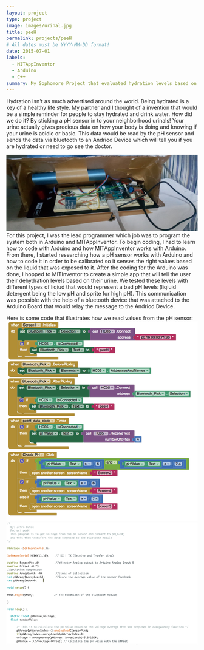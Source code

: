 ```yaml
---
layout: project
type: project
image: images/urinal.jpg
title: peeH
permalink: projects/peeH
# All dates must be YYYY-MM-DD format!
date: 2015-07-01
labels:
  - MITAppInventor
  - Arduino
  - C++
summary: My Sophomore Project that evaluated hydration levels based on urine samples.
---
```



Hydration isn't as much advertised around the world. Being hydrated is a key of a healthy life style. My partner and I thought of a invention that would be a simple reminder for people to stay hydrated and drink water. How did we do it? By sticking a pH sensor in to your neighborhood urinals! Your urine actually gives precious data on how your body is doing and knowing if your urine is acidic or basic. This data would be read by the pH sensor and sends the data via bluetooth to an Andriod Device which will tell you if you are hydrated or need to go see the doctor.


<img class="ui floated rounded image" src="../images/arduino.png">
For this project, I was the lead programmer which job was to program the system both in Arduino and MITAppInventor. To begin coding, I had to learn how to code with Arduino and how MITAppInventor works with Arduino. From there, I started researching how a pH sensor works with Arduino and how to code it in order to be calibrated so it senses the right values based on the liquid that was exposed to it. After the coding for the Arduino was done, I hopped to MITInventor to create a simple app that will tell the user their dehydration levels based on their urine. We tested these levels with different types of liqiud that would represent a bad pH levels (liqiuid detergent being the low pH and sprite for high pH). This communication was possible with the help of a bluetooth device that was attached to the Arduino Board that would relay the message to the Andriod Device. 


Here is some code that illustrates how we read values from the pH sensor:
<img class="ui medium right floated rounded image" src="../images/mitappinv.png">
<img class="ui medium left floated rounded image" src="../images/code.png">



